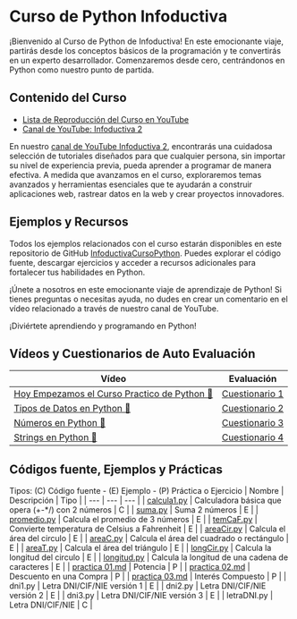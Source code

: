 # Curso de Python Infoductiva
¡Bienvenido al Curso de Python de Infoductiva!
En este emocionante viaje, partirás desde los conceptos básicos de la programación y te convertirás en un experto desarrollador. Comenzaremos desde cero, centrándonos en Python como nuestro punto de partida.

## Contenido del Curso
- [Lista de Reproducción del Curso en YouTube](https://www.youtube.com/playlist?list=PL_yx33PLMxWEKR_3nVKOosNxkdi0zA1pb)
- [Canal de YouTube: Infoductiva 2](https://www.youtube.com/c/INFODUCTIVA2)

En nuestro [canal de YouTube Infoductiva 2](https://www.youtube.com/c/INFODUCTIVA2), encontrarás una cuidadosa selección de tutoriales diseñados para que cualquier persona, sin importar su nivel de experiencia previa, pueda aprender a programar de manera efectiva. A medida que avanzamos en el curso, exploraremos temas avanzados y herramientas esenciales que te ayudarán a construir aplicaciones web, rastrear datos en la web y crear proyectos innovadores.

## Ejemplos y Recursos
Todos los ejemplos relacionados con el curso estarán disponibles en este repositorio de GitHub [InfoductivaCursoPython](https://github.com/PedroRenaut/InfoductivaCursoPython). Puedes explorar el código fuente, descargar ejercicios y acceder a recursos adicionales para fortalecer tus habilidades en Python.

¡Únete a nosotros en este emocionante viaje de aprendizaje de Python!
Si tienes preguntas o necesitas ayuda, no dudes en crear un comentario en el vídeo relacionado a través de nuestro canal de YouTube.

¡Diviértete aprendiendo y programando en Python!

## Vídeos y Cuestionarios de Auto Evaluación
| Vídeo | Evaluación |
| --- | --- |
| [Hoy Empezamos el Curso Practico de Python 🐍](https://youtu.be/FhWzuJs9Qjw) | [Cuestionario 1](https://forms.gle/TwTPPucHssdiQKmH7) |
| [Tipos de Datos en Python 🐍](https://youtu.be/JGa72bnXjnY) | [Cuestionario 2](https://forms.gle/FvYLtn59qL1oFjNi7) |
| [Números en Python 🐍](https://youtu.be/abGW9J9gtsE) | [Cuestionario 3](https://forms.gle/SH4U88EDsHNw1GVa8) |
| [Strings en Python 🐍](https://youtu.be/ZAXkKBHs97s) | [Cuestionario 4](https://forms.gle/rstNSTcQrLS2hHK26) |

## Códigos fuente, Ejemplos y Prácticas
Tipos: (C) Código fuente - (E) Ejemplo - (P) Práctica o Ejercicio
| Nombre | Descripción | Tipo |
| --- | --- | --- |
| [calcula1.py](https://github.com/PedroRenaut/InfoductivaCursoPython/blob/main/codigos/calcula1.py) | Calculadora básica que opera (+-*/) con 2 números | C |
| [suma.py](https://github.com/PedroRenaut/InfoductivaCursoPython/blob/main/ejemplos/suma.py) | Suma 2 números | E |
| [promedio.py](https://github.com/PedroRenaut/InfoductivaCursoPython/blob/main/ejemplos/promedio.py) | Calcula el promedio de 3 números | E |
| [temCaF.py](https://github.com/PedroRenaut/InfoductivaCursoPython/blob/main/ejemplos/tempCaF.py) | Convierte temperatura de Celsius a Fahrenheit | E |
| [areaCir.py](https://github.com/PedroRenaut/InfoductivaCursoPython/blob/main/ejemplos/areaCir.py) | Calcula el área del circulo | E |
| [areaC.py](https://github.com/PedroRenaut/InfoductivaCursoPython/blob/main/ejemplos/areaC.py) | Calcula el área del cuadrado o rectángulo | E |
| [areaT.py](https://github.com/PedroRenaut/InfoductivaCursoPython/blob/main/ejemplos/areaT.py) | Calcula el área del triángulo | E |
| [longCir.py](https://github.com/PedroRenaut/InfoductivaCursoPython/blob/main/ejemplos/longCir.py) | Calcula la longitud del circulo | E |
| [longitud.py](https://github.com/PedroRenaut/InfoductivaCursoPython/blob/main/ejemplos/longitud.py) | Calcula la longitud de una cadena de caracteres | E |
| [practica 01.md](https://github.com/PedroRenaut/InfoductivaCursoPython/blob/main/practicas/practica%2001.md) | Potencia | P |
| [practica 02.md](https://github.com/PedroRenaut/InfoductivaCursoPython/blob/main/practicas/practica%2002.md) | Descuento en una Compra | P |
| [practica 03.md](https://github.com/PedroRenaut/InfoductivaCursoPython/blob/main/practicas/practica%2003.md) | Interés Compuesto | P |
| dni1.py | Letra DNI/CIF/NIE versión 1 | E |
| dni2.py | Letra DNI/CIF/NIE versión 2 | E |
| dni3.py | Letra DNI/CIF/NIE versión 3 | E |
| letraDNI.py | Letra DNI/CIF/NIE | C |
